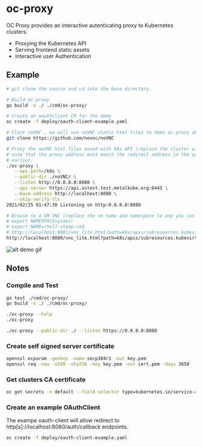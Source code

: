 # oc-proxy

OC Proxy provides an interactive autenticating proxy to Kubernetes clusters.

- Proxying the Kubernetes API
- Serving frontend static assets
- Interactive user Authentication

## Example

``` bash
# git clone the source and cd into the base directory.

# Build oc-proxy
go build -o ./ ./cmd/oc-proxy/

# Create an oauthclient CR for the demo
oc create -f deploy/oauth-client-example.yaml

# Clont noVNC , we will use noVNC static html files to demo oc-proxy ability to mix static html with k8s api calls.
git clone https://github.com/novnc/noVNC

# Proxy the noVNC html files mixed with k8s API (replace the cluster with one you own)
# note that the proxy address must match the redirect address in the oauthclient CR we created
# earlier.
./oc-proxy \
   --api-path=/k8s \
   --public-dir ./noVNC/ \
   --listen http://0.0.0.0:8080 \
   --api-server https://api.ostest.test.metalkube.org:6443 \
   --base-address http://localhost:8080 \
   --skip-verify-tls
2021/02/25 01:47:30 Listening on http:0.0.0.0:8080

# Browse to a VM VNC (replace the vm name and namespace to one you can access with your credentials)
# export NAMESPACE=yzamir
# export NAME=rhel7-steep-cod
# http://localhost:8001/vnc_lite.html?path=k8s/apis/subresources.kubevirt.io/v1alpha3/namespaces/${NAMESPACE}/virtualmachineinstances/${NAME}/vnc
http://localhost:8080/vnc_lite.html?path=k8s/apis/subresources.kubevirt.io/v1alpha3/namespaces/yzamir/virtualmachineinstances/rhel7-steep-cod/vnc
```

![alt demo gif](https://raw.githubusercontent.com/yaacov/oc-proxy/main/img/demo.gif)

## Notes

### Compile and Test

``` bash
go test ./cmd/oc-proxy/
go build -o ./ ./cmd/oc-proxy/

./oc-proxy --help
./oc-proxy

./oc-proxy --public-dir ./ --listen https://0.0.0.0:8080
```

### Create self signed server certificate

``` bash
openssl ecparam -genkey -name secp384r1 -out key.pem
openssl req -new -x509 -sha256 -key key.pem -out cert.pem -days 3650
```

### Get clusters CA certificate

``` bash
oc get secrets -n default --field-selector type=kubernetes.io/service-account-token -o json | jq '.items[0].data."ca.crt"' -r | python -m base64 -d > ca.crt
```

### Create an example OAuthClient

The exampe oauth-client will allow redirect to http[s]://localhost:8080/auth/callback endpoints.


``` bash
oc create -f deploy/oauth-client-example.yaml
```
